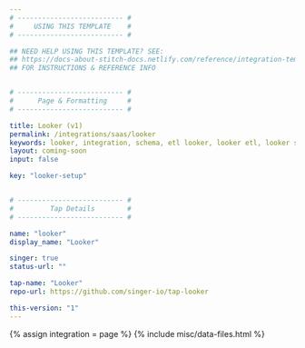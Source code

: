 ```yaml
---
# -------------------------- #
#     USING THIS TEMPLATE    #
# -------------------------- #

## NEED HELP USING THIS TEMPLATE? SEE:
## https://docs-about-stitch-docs.netlify.com/reference/integration-templates/saas/
## FOR INSTRUCTIONS & REFERENCE INFO


# -------------------------- #
#      Page & Formatting     #
# -------------------------- #

title: Looker (v1)
permalink: /integrations/saas/looker
keywords: looker, integration, schema, etl looker, looker etl, looker schema
layout: coming-soon
input: false

key: "looker-setup"


# -------------------------- #
#         Tap Details        #
# -------------------------- #

name: "looker"
display_name: "Looker"

singer: true
status-url: ""

tap-name: "Looker"
repo-url: https://github.com/singer-io/tap-looker

this-version: "1"
---
```

{% assign integration = page %}
{% include misc/data-files.html %}